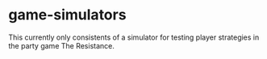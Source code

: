 game-simulators
===============

This currently only consistents of a simulator for testing player strategies in the party game The Resistance.
